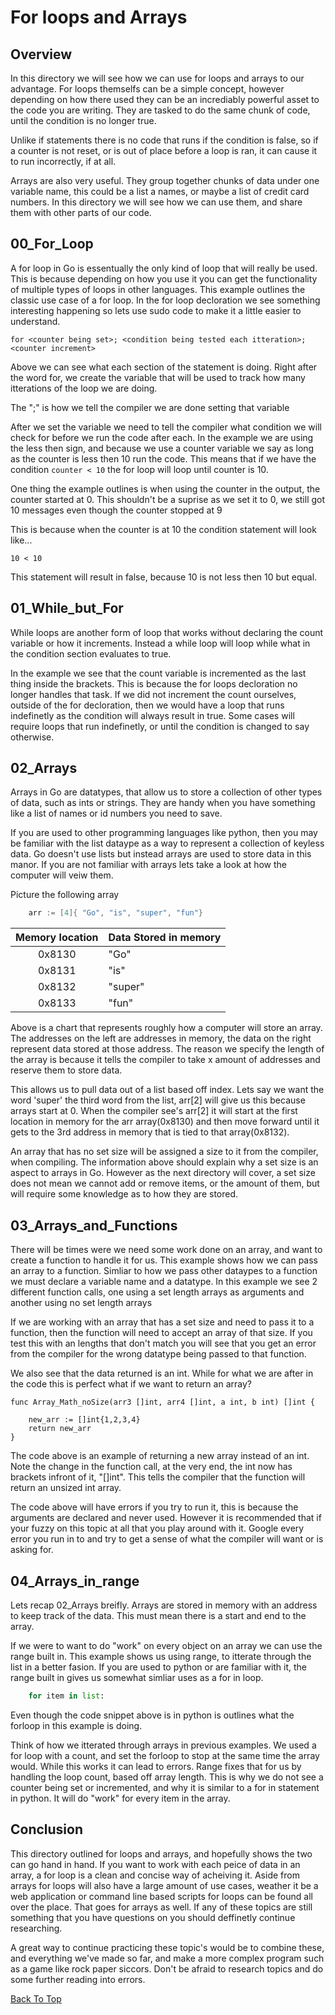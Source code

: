 # For loops and Arrays

## Overview
In this directory we will see how we can use for loops and arrays to our advantage. For loops themselfs can be a simple concept, however depending on how there used they can be an incrediably powerful asset to the code you are writing. They are tasked to do the same chunk of code, until the condition is no longer true.

Unlike if statements there is no code that runs if the condition is false, so if a counter is not reset, or is out of place before a loop is ran, it can cause it to run incorrectly, if at all.

Arrays are also very useful. They group together chunks of data under one variable name, this could be a list a names, or maybe a list of credit card numbers. In this directory we will see how we can use them, and share them with other parts of our code.

## 00_For_Loop
A for loop in Go is essentually the only kind of loop that will really be used. This is because depending on how you use it you can get the functionality of multiple types of loops in other languages. This example outlines the classic use case of a for loop. In the for loop decloration we see something interesting happening so lets use sudo code to make it a little easier to understand.

```
for <counter being set>; <condition being tested each itteration>; <counter increment>
```
Above we can see what each section of the statement is doing. Right after the word for, we create the variable that will be used to track how many itterations of the loop we are doing.

The ";" is how we tell the compiler we are done setting that variable

After we set the variable we need to tell the compiler what condition we will check for before we run the code after each. In the example we are using the less then sign, and because we use a counter variable we say as long as the counter is less then 10 run the code. This means that if we have the condition ``` counter < 10 ``` the for loop will loop until counter is 10.

One thing the example outlines is when using the counter in the output, the counter started at 0. This shouldn't be a suprise as we set it to 0, we still got 10 messages even though the counter stopped at 9

This is because when the counter is at 10 the condition statement will look like...

```
10 < 10
```
This statement will result in false, because 10 is not less then 10 but equal.

## 01_While_but_For

While loops are another form of loop that works without declaring the count variable or how it increments. Instead a while loop will loop while what in the condition section evaluates to true.

In the example we see that the count variable is incremented as the last thing inside the brackets. This is because the for loops decloration no longer handles that task. If we did not increment the count ourselves, outside of the for decloration, then we would have a loop that runs indefinetly as the condition will always result in true. Some cases will require loops that run indefinetly, or until the condition is changed to say otherwise.

## 02_Arrays

Arrays in Go are datatypes, that allow us to store a collection of other types of data, such as ints or strings. They are handy when you have something like a list of names or id numbers you need to save.

If you are used to other programming languages like python, then you may be familiar with the list dataype as a way to represent a collection of keyless data. Go doesn't use lists but instead arrays are used to store data in this manor. If you are not familiar with arrays lets take a look at how the computer will veiw them.

Picture the following array
```go
	arr := [4]{ "Go", "is", "super", "fun"}
```

| Memory location   | Data Stored in memory |
| :-:               | :---                  |
| 0x8130            | "Go"                  |
| 0x8131            | "is"                  |   
| 0x8132            | "super"               |
| 0x8133            | "fun"                 |


Above is a chart that represents roughly how a computer will store an array. The addresses on the left are addresses in memory, the data on the right represent data stored at those address. The reason we specify the length of the array is because it tells the compiler to take x amount of addresses and reserve them to store data.

This allows us to pull data out of a list based off index. Lets say we want the word 'super' the third word from the list, arr[2] will give us this because arrays start at 0. When the compiler see's arr[2] it will start at the first location in memory for the arr array(0x8130) and then move forward until it gets to the 3rd address in memory that is tied to that array(0x8132).

An array that has no set size will be assigned a size to it from the compiler, when compiling. The information above should explain why a set size is an aspect to arrays in Go. However as the next directory will cover, a set size does not mean we cannot add or remove items, or the amount of them, but will require some knowledge as to how they are stored.

## 03_Arrays_and_Functions

There will be times were we need some work done on an array, and want to create a function to handle it for us. This example shows how we can pass an array to a function. Simliar to how we pass other dataypes to a function we must declare a variable name and a datatype. In this example we see 2 different function calls, one using a set length arrays as arguments and another using no set length arrays

If we are working with an array that has a set size and need to pass it to a function, then the function will need to accept an array of that size. If you test this with an lengths that don't match you will see that you get an error from the compiler for the wrong datatype being passed to that function.

We also see that the data returned is an int. While for what we are after in the code this is perfect what if we want to return an array?

```
func Array_Math_noSize(arr3 []int, arr4 []int, a int, b int) []int {

	new_arr := []int{1,2,3,4}
	return new_arr
}
```
The code above is an example of returning a new array instead of an int. Note the change in the function call, at the very end, the int now has brackets infront of it, "[]int". This tells the compiler that the function will return an unsized int array.

The code above will have errors if you try to run it, this is because the arguments are declared and never used. However it is recommended that if your fuzzy on this topic at all that you play around with it. Google every error you run in to and try to get a sense of what the compiler will want or is asking for.

## 04_Arrays_in_range

Lets recap 02_Arrays breifly. Arrays are stored in memory with an address to keep track of the data. This must mean there is a start and end to the array.

If we were to want to do "work" on every object on an array we can use the range built in. This example shows us using range, to itterate through the list in a better fasion. If you are used to python or are familiar with it, the range built in gives us somewhat simliar uses as a for in loop.
```python
	for item in list:
``` 
Even though the code snippet above is in python is outlines what the forloop in this example is doing.

Think of how we itterated through arrays in previous examples. We used a for loop with a count, and set the forloop to stop at the same time the array would. While this works it can lead to errors. Range fixes that for us by handling the loop count, based off array length. This is why we do not see a counter being set or incremented, and why it is similar to a for in statement in python. It will do "work" for every item in the array.

## Conclusion

This directory outlined for loops and arrays, and hopefully shows the two can go hand in hand. If you want to work with each peice of data in an array, a for loop is a clean and concise way of acheiving it. Aside from arrays for loops will also have a large amount of use cases, weather it be a web application or command line based scripts for loops can be found all over the place. That goes for arrays as well. If any of these topics are still something that you have questions on you should deffinetly continue researching.

A great way to continue practicing these topic's would be to combine these, and everything we've made so far, and make a more complex program such as a game like rock paper siccors. Don't be afraid to research topics and do some further reading into errors.

[Back To Top](#for_loops_and_arrays)